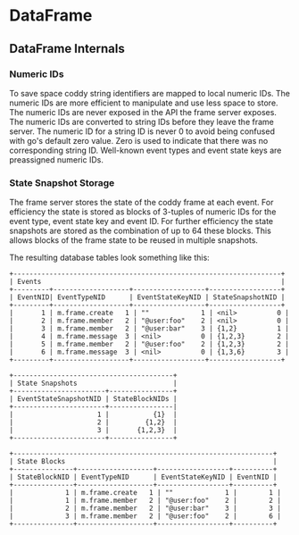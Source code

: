 # DataFrame

## DataFrame Internals

### Numeric IDs

To save space coddy string identifiers are mapped to local numeric IDs.
The numeric IDs are more efficient to manipulate and use less space to store.
The numeric IDs are never exposed in the API the frame server exposes.
The numeric IDs are converted to string IDs before they leave the frame server.
The numeric ID for a string ID is never 0 to avoid being confused with go's
default zero value.
Zero is used to indicate that there was no corresponding string ID.
Well-known event types and event state keys are preassigned numeric IDs.

### State Snapshot Storage

The frame server stores the state of the coddy frame at each event.
For efficiency the state is stored as blocks of 3-tuples of numeric IDs for the
event type, event state key and event ID. For further efficiency the state
snapshots are stored as the combination of up to 64 these blocks. This allows
blocks of the frame state to be reused in multiple snapshots.

The resulting database tables look something like this:

    +-------------------------------------------------------------------+
    | Events                                                            |
    +---------+-------------------+------------------+------------------+
    | EventNID| EventTypeNID      | EventStateKeyNID | StateSnapshotNID |
    +---------+-------------------+------------------+------------------+
    |       1 | m.frame.create   1 | ""             1 | <nil>          0 |
    |       2 | m.frame.member   2 | "@user:foo"    2 | <nil>          0 |
    |       3 | m.frame.member   2 | "@user:bar"    3 | {1,2}          1 |
    |       4 | m.frame.message  3 | <nil>          0 | {1,2,3}        2 |
    |       5 | m.frame.member   2 | "@user:foo"    2 | {1,2,3}        2 |
    |       6 | m.frame.message  3 | <nil>          0 | {1,3,6}        3 |
    +---------+-------------------+------------------+------------------+

    +----------------------------------------+
    | State Snapshots                        |
    +-----------------------+----------------+
    | EventStateSnapshotNID | StateBlockNIDs |
    +-----------------------+----------------|
    |                     1 |           {1}  |
    |                     2 |         {1,2}  |
    |                     3 |       {1,2,3}  |
    +-----------------------+----------------+

    +-----------------------------------------------------------------+
    | State Blocks                                                    |
    +---------------+-------------------+------------------+----------+
    | StateBlockNID | EventTypeNID      | EventStateKeyNID | EventNID |
    +---------------+-------------------+------------------+----------+
    |             1 | m.frame.create   1 | ""             1 |        1 |
    |             1 | m.frame.member   2 | "@user:foo"    2 |        2 |
    |             2 | m.frame.member   2 | "@user:bar"    3 |        3 |
    |             3 | m.frame.member   2 | "@user:foo"    2 |        6 |
    +---------------+-------------------+------------------+----------+
